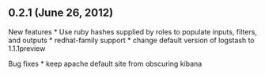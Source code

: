 0.2.1 (June 26, 2012)
---------------------

New features
	* Use ruby hashes supplied by roles to populate inputs, filters,
	and outputs
	* redhat-family support
	* change default version of logstash to 1.1.1preview

Bug fixes
	* keep apache default site from obscuring kibana
